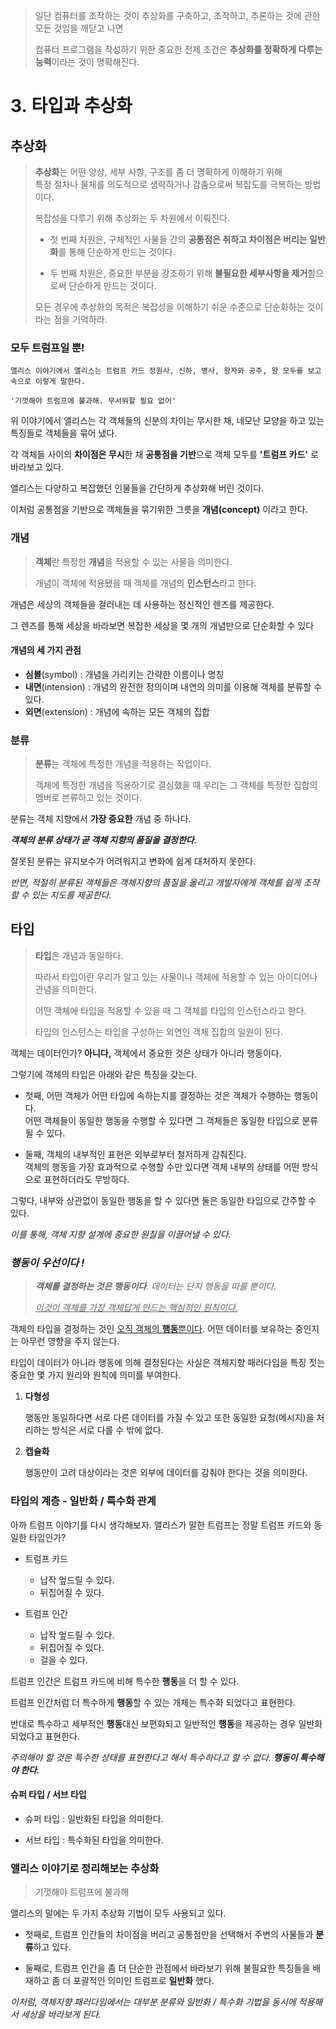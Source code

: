 > 일단 컴퓨터를 조작하는 것이 추상화를 구축하고, 조작하고, 추론하는 것에 관한 모든 것임을 깨닫고 나면
> 
> 컴퓨터 프로그램을 작성하기 위한 중요한 전제 조건은 **추상화를 정확하게 다루는 능력**이라는 것이 명확해진다.

3.&nbsp;타입과 추상화
===

## 추상화
> **추상화**는 어떤 양상, 세부 사항, 구조를 좀 더 명확하게 이해하기 위해   
> 특정 절차나 물체를 의도적으로 생략하거나 감춤으로써 복잡도를 극복하는 방법이다. 
>
> 복잡성을 다루기 위해 추상화는 두 차원에서 이뤄진다.
> - 첫 번째 차원은, 구체적인 사물들 간의 **공통점은 취하고 차이점은 버리는 일반화**를 통해 단순하게 만드는 것이다.
> 
> 
> - 두 번째 차원은, 중요한 부분을 강조하기 위해 **불필요한 세부사항을 제거**함으로써 단순하게 만드는 것이다.
> 
> 모든 경우에 추상화의 목적은 복잡성을 이해하기 쉬운 수준으로 단순화하는 것이라는 점을 기억하라.

### 모두 트럼프일 뿐!
    앨리스 이야기에서 앨리스는 트럼프 카드 정원사, 신하, 병사, 왕자와 공주, 왕 모두를 보고 속으로 이렇게 말한다.

    '기껏해야 트럼프에 불과해. 무서워할 필요 없어'

위 이야기에서 앨리스는 각 객체들의 신분의 차이는 무시한 채, 네모난 모양을 하고 있는 특징들로 객체들을 묶어 냈다.

각 객체들 사이의 **차이점은 무시**한 채 **공통점을 기반**으로 객체 모두를 **'트럼프 카드'** 로 바라보고 있다. 

앨리스는 다양하고 복잡했던 인물들을 간단하게 추상화해 버린 것이다.

이처럼 공통점을 기반으로 객체들을 묶기위한 그릇을 **개념(concept)** 이라고 한다.
### 개념
>**객체**란 특정한 **개념**을 적용할 수 있는 사물을 의미한다.  
> 
> 개념이 객체에 적용됐을 때 객체를 개념의 **인스턴스**라고 한다.

개념은 세상의 객체들을 걸러내는 데 사용하는 정신적인 렌즈를 제공한다.

그 렌즈를 통해 세상을 바라보면 복잡한 세상을 몇 개의 개념만으로 단순화할 수 있다

#### 개념의 세 가지 관점
- **심볼**(symbol) : 개념을 가리키는 간략한 이름이나 명칭
- **내면**(intension) : 개념의 완전한 정의이며 내연의 의미를 이용해 객체를 분류할 수 있다.
- **외면**(extension) : 개념에 속하는 모든 객체의 집합

### 분류
> **분류**는 객체에 특정한 개념을 적용하는 작업이다.  
> 
> 객체에 특정한 개념을 적용하기로 결심했을 때 우리는 그 객체를 특정한 집합의 멤버로 븐류하고 있는 것이다.

분류는 객체 지향에서 **가장 중요한** 개념 중 하나다. 

***객체의 분류 상태가 곧 객체 지향의 품질을 결정한다.***

잘못된 분류는 유지보수가 어려워지고 변화에 쉽게 대처하지 못한다.

*반면, 적절히 분류된 객체들은 객체지향의 품질을 올리고 개발자에게 객체를 쉽게 조작할 수 있는 지도를 제공한다.*






## 타입

>**타입**은 개념과 동일하다.  
> 
> 따라서 타입이란 우리가 알고 있는 사물이나 객체에 적용할 수 있는 아이디어나 관념을 의미한다. 
> 
> 어떤 객체에 타입을 적용할 수 있을 때 그 객체를 타입의 인스턴스라고 한다. 
> 
> 타입의 인스턴스는 타입을 구성하는 외연인 객체 집합의 일원이 된다.

객체는 데이터인가? **아니다,** 객체에서 중요한 것은 상태가 아니라 행동이다.  

그렇기에 객체의 타입은 아래와 같은 특징을 갖는다.

- 첫째, 어떤 객체가 어떤 타입에 속하는지를 결정하는 것은 객체가 수행하는 행동이다.  
어떤 객체들이 동일한 행동을 수행할 수 있다면 그 객체들은 동일한 타입으로 분류될 수 있다.
  

- 둘째, 객체의 내부적인 표현은 외부로부터 철저하게 감춰진다.  
  객체의 행동을 가장 효과적으로 수행할 수만 있다면 객체 내부의 상태를 어떤 방식으로 표현하더라도 무방하다.

그렇다, 내부와 상관없이 동일한 행동을 할 수 있다면 둘은 동일한 타입으로 간주할 수 있다.

*이를 통해, 객체 지향 설계에 중요한 원칠을 이끌어낼 수 있다.*

### *행동이 우선이다 !*

> ***객체를 결정하는 것은 행동이다**. 데이터는 단지 행동을 따를 뿐이다.*
> 
> *<U>이것이 객체를 가장 객체답게 만드는 핵심적인 원칙이다.</u>*

객체의 타입을 결정하는 것인 <u>오직 객체의 **행동**뿐이다</u>. 어떤 데이터를 보유하는 중인지는 아무런 영향을 주지 않는다.

타입이 데이터가 아니라 행동에 의해 결정된다는 사실은 객체지향 패러다임을 특징 짓는 중요한 몇 가지 원리와 원칙에 의미를 부여한다.

1. **다형성**
    

    행동만 동일하다면 서로 다른 데이터를 가질 수 있고 또한 동일한 요청(메시지)을 처리하는 방식은 서로 다를 수 밖에 없다.
2. **캡슐화**


    행동만이 고려 대상이라는 것은 외부에 데이터를 감춰야 한다는 것을 의미한다. 

### 타입의 계층 - 일반화 / 특수화 관계
아까 트럼프 이야기를 다시 생각해보자. 앨리스가 말한 트럼프는 정말 트럼프 카드와 동일한 타입인가?

- 트럼프 카드


    - 납작 엎드릴 수 있다.
    - 뒤집어질 수 있다.

- 트럼프 인간

    
    - 납작 엎드릴 수 있다.
    - 뒤집어질 수 있다.
    - 걸을 수 있다.


트럼프 인간은 트럼프 카드에 비해 특수한 **행동**을 더 할 수 있다.

트럼프 인간처럼 더 특수하게 **행동**할 수 있는 개체는 특수화 되었다고 표현한다.

반대로 특수하고 세부적인 **행동**대신 보편화되고 일반적인 **행동**을 제공하는 경우 일반화 되었다고 표현한다.

*주의해야 할 것은 특수한 상태를 표현한다고 해서 특수하다고 할 수 없다. **행동이 특수해야 한다.***

#### 슈퍼 타입 / 서브 타입
- 슈퍼 타입 : 일반화된 타입을 의미한다.


- 서브 타입 : 특수화된 타입을 의미한다.


### 앨리스 이야기로 정리해보는 추상화
> 기껏해야 트럼프에 불과해

앨리스의 말에는 두 가지 추상화 기법이 모두 사용되고 있다.

- 첫째로, 트럼프 인간들의 차이점을 버리고 공통점만을 선택해서 주변의 사물들과 **분류**하고 있다.


- 둘째로, 트럼프 인간을 좀 더 단순한 관점에서 바라보기 위해 불필요한 특징들을 배재하고 좀 더 포괄적인 의미인 트럼프로 **일반화** 했다.

*이처럼, 객체지향 패러다임에서는 대부분 분류와 일반화 / 특수화 기법을 동시에 적용해서 세상을 바라보게 된다.*